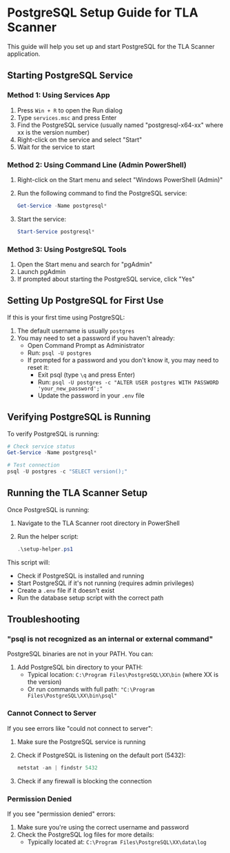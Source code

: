 # PostgreSQL Setup Guide for TLA Scanner

This guide will help you set up and start PostgreSQL for the TLA Scanner application.

## Starting PostgreSQL Service

### Method 1: Using Services App

1. Press `Win + R` to open the Run dialog
2. Type `services.msc` and press Enter
3. Find the PostgreSQL service (usually named "postgresql-x64-xx" where xx is the version number)
4. Right-click on the service and select "Start"
5. Wait for the service to start

### Method 2: Using Command Line (Admin PowerShell)

1. Right-click on the Start menu and select "Windows PowerShell (Admin)"
2. Run the following command to find the PostgreSQL service:

   ```powershell
   Get-Service -Name postgresql*
   ```

3. Start the service:

   ```powershell
   Start-Service postgresql*
   ```

### Method 3: Using PostgreSQL Tools

1. Open the Start menu and search for "pgAdmin"
2. Launch pgAdmin
3. If prompted about starting the PostgreSQL service, click "Yes"

## Setting Up PostgreSQL for First Use

If this is your first time using PostgreSQL:

1. The default username is usually `postgres`
2. You may need to set a password if you haven't already:
   - Open Command Prompt as Administrator
   - Run: `psql -U postgres`
   - If prompted for a password and you don't know it, you may need to reset it:
     - Exit psql (type `\q` and press Enter)
     - Run: `psql -U postgres -c "ALTER USER postgres WITH PASSWORD 'your_new_password';"`
     - Update the password in your `.env` file

## Verifying PostgreSQL is Running

To verify PostgreSQL is running:

```powershell
# Check service status
Get-Service -Name postgresql*

# Test connection
psql -U postgres -c "SELECT version();"
```

## Running the TLA Scanner Setup

Once PostgreSQL is running:

1. Navigate to the TLA Scanner root directory in PowerShell
2. Run the helper script:

   ```powershell
   .\setup-helper.ps1
   ```

This script will:

- Check if PostgreSQL is installed and running
- Start PostgreSQL if it's not running (requires admin privileges)
- Create a `.env` file if it doesn't exist
- Run the database setup script with the correct path

## Troubleshooting

### "psql is not recognized as an internal or external command"

PostgreSQL binaries are not in your PATH. You can:

1. Add PostgreSQL bin directory to your PATH:
   - Typical location: `C:\Program Files\PostgreSQL\XX\bin` (where XX is the version)
   - Or run commands with full path: `"C:\Program Files\PostgreSQL\XX\bin\psql"`

### Cannot Connect to Server

If you see errors like "could not connect to server":

1. Make sure the PostgreSQL service is running
2. Check if PostgreSQL is listening on the default port (5432):

   ```powershell
   netstat -an | findstr 5432
   ```

3. Check if any firewall is blocking the connection

### Permission Denied

If you see "permission denied" errors:

1. Make sure you're using the correct username and password
2. Check the PostgreSQL log files for more details:
   - Typically located at: `C:\Program Files\PostgreSQL\XX\data\log`
